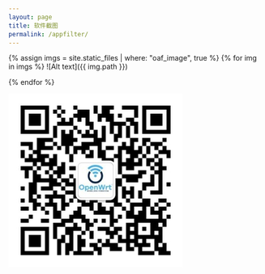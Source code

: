 ```yaml
---
layout: page
title: 软件截图
permalink: /appfilter/
---
```


{% assign imgs = site.static_files | where: "oaf_image", true %}
{% for img in imgs %}
![Alt text]({{ img.path }})

{% endfor %}


![](/assets/img/qrcode-openwrt.jpg)
